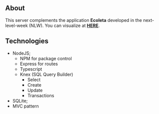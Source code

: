 ## About
This server complements the application __Ecoleta__ developed in the next-level-week (NLW).
You can visualize at [__HERE__](http://www.google.com).

## Technologies
- NodeJS;
    - NPM for package control
    - Express for routes
    - Typescript
    - Knex (SQL Query Builder)
        - Select
        - Create
        - Update
        - Transactions
- SQLite;
- MVC pattern